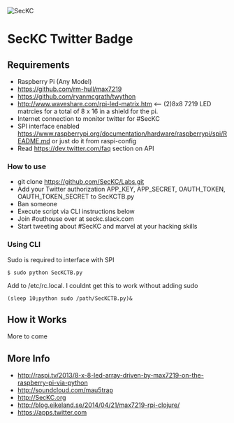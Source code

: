 ![SecKC](https://raw.githubusercontent.com/SecKC/seckc.github.io/master/images/logo/SecKC_Hex_OnlyB.png "SecKC")

SecKC Twitter Badge
========================

## Requirements ##
* Raspberry Pi (Any Model)
* https://github.com/rm-hull/max7219
* https://github.com/ryanmcgrath/twython 
* http://www.waveshare.com/rpi-led-matrix.htm <-- (2)8x8 7219 LED matrcies for a total of 8 x 16 in a shield for the pi.
* Internet connection to monitor twitter for #SecKC
* SPI interface enabled https://www.raspberrypi.org/documentation/hardware/raspberrypi/spi/README.md or just do it from raspi-config
* Read https://dev.twitter.com/faq section on API

### How to use ###
* git clone https://github.com/SecKC/Labs.git
* Add your Twitter authorization APP_KEY, APP_SECRET, OAUTH_TOKEN, OAUTH_TOKEN_SECRET to SecKCTB.py
* Ban someone
* Execute script via CLI instructions below
* Join #outhouse over at seckc.slack.com
* Start tweeting about #SecKC and marvel at your hacking skills

### Using CLI ###

Sudo is required to interface with SPI
```
$ sudo python SecKCTB.py
```
Add to /etc/rc.local. I couldnt get this to work without adding sudo

```
(sleep 10;python sudo /path/SecKCTB.py)&
````

## How it Works
More to come

## More Info
* http://raspi.tv/2013/8-x-8-led-array-driven-by-max7219-on-the-raspberry-pi-via-python
* http://soundcloud.com/mau5trap
* http://SecKC.org
* http://blog.eikeland.se/2014/04/21/max7219-rpi-clojure/ 
* https://apps.twitter.com
